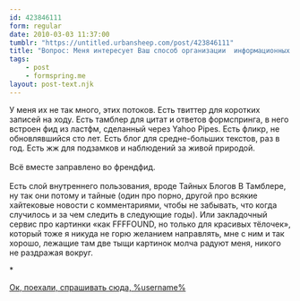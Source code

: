 ```yaml
---
id: 423846111
form: regular
date: 2010-03-03 11:37:00
tumblr: "https://untitled.urbansheep.com/post/423846111"
title: "Вопрос: Меня интересует Ваш способ организации  информационных потоков, что куда экспортируется и зачем?"
tags:
    - post
    - formspring.me
layout: post-text.njk
---
```


<p class="formspringmeAnswer">У меня их не так много, этих потоков. Есть твиттер для коротких записей на ходу. Есть тамблер для цитат и ответов формспринга, в него встроен фид из ластфм, сделанный через Yahoo Pipes. Есть фликр, не обновлявшийся сто лет. Есть блог для средне-больших текстов, раз в год. Есть жж для подзамков и наблюдений за живой природой.<br/><br/>
Всё вместе заправлено во френдфид.<br/><!-- more --><br/>
Есть слой внутреннего пользования, вроде Тайных Блогов В Тамблере, ну так они потому и тайные (один про порно, другой про всякие хайтековые новости с комментариями, чтобы не забывать, что когда случилось и за чем следить в следующие годы). Или закладочный сервис про картинки «как FFFFOUND, но только для красивых тёлочек», который тоже я никуда не горю желанием направлять, мне с ним и так хорошо, лежащие там две тыщи картинок молча радуют меня, никого не раздражая вокруг.</p>

<p>*</p>

<p class="formspringmeFooter">
    <a href="http://formspring.me/urbansheep">Ок, поехали, спрашивать сюда, %username%</a>
</p>

